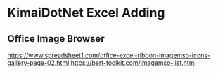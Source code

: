 ﻿# KimaiDotNet Excel Adding

## Office Image Browser
https://www.spreadsheet1.com/office-excel-ribbon-imagemso-icons-gallery-page-02.html
https://bert-toolkit.com/imagemso-list.html